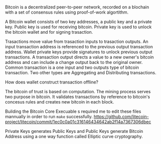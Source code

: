 Bitcoin is a decentralized peer-to-peer network, recorded on a blochain with a set of consensus rules using proof-of-work algortithm.

A Bitcoin wallet consists of two key addresses, a public key and a private key. Public key is used for receiving bitcoin. Private key is used to unlock the bitcoin wallet and for signing trasaction.

Trasactions move value from trasaction inputs to trasaction outputs. An input transaction address is referenced to the previous output transaction address. Wallet private keys provide signatures to unlock previous output transactions. A transaction output directs a value to a new owner's bitcoin address and can include a change output back to the original owner. Common transaction is a one input and two outputs type of bitcoin transaction. Two other types are Aggregating and Distributing transactions.

How does wallet construct transaction offline?

The bitcoin of trust is based on computation. The mining process serves two purpose in bitcoin. It validates transactions by reference to bitcoin's concesus rules and creates new bitcoin in each block.

Building the Bitcoin Core Execuable
s required me to edit these files mannually in order to run ```make``` successfully.
https://github.com/litecoin-project/litecoin/commit/1ec0c0a01c316146434642ab2f14a7367306dbec

Private Keys generates Public Keys and Public Keys generate Bitcoin Address using a one way function called Elliptic curve cryptography.